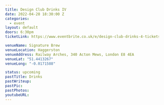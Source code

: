 ```yaml
---
title: Design Club Drinks IV
date: 2022-04-28 18:30:00 Z
categories:
  - event
layout: default
doors: 6:30pm
ticketLink: https://www.eventbrite.co.uk/e/design-club-drinks-4-tickets-317624041057

venueName: Signature Brew
venueLocation: Haggerston
venueAddress: Railway Arches, 340 Acton Mews, London E8 4EA
venueLat: "51.4413267"
venueLong: "-0.0171588"

status: upcoming
pastTitle: Drinks
pastWriteup:
pastPic:
pastPhotos:
youtubeURL:
---
```

